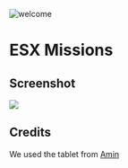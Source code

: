 ![welcome](https://www.dutch-players.nl/wp-content/uploads/2020/06/dutchplayers_welcome-1024x64.png)
# ESX Missions

## Screenshot
![](https://cdn.discordapp.com/attachments/744573770097754253/748979930158858280/20200828205818_1.jpg)

## Credits
We used the tablet from [Amin](https://github.com/AminYabut/tabby)
